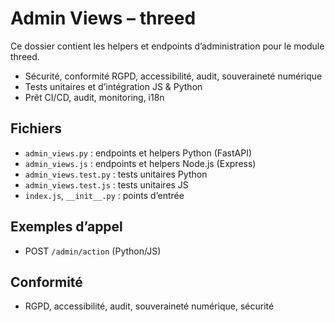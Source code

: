 # Admin Views – threed

Ce dossier contient les helpers et endpoints d’administration pour le module threed.

- Sécurité, conformité RGPD, accessibilité, audit, souveraineté numérique
- Tests unitaires et d’intégration JS & Python
- Prêt CI/CD, audit, monitoring, i18n

## Fichiers
- `admin_views.py` : endpoints et helpers Python (FastAPI)
- `admin_views.js` : endpoints et helpers Node.js (Express)
- `admin_views.test.py` : tests unitaires Python
- `admin_views.test.js` : tests unitaires JS
- `index.js`, `__init__.py` : points d’entrée

## Exemples d’appel
- POST `/admin/action` (Python/JS)

## Conformité
- RGPD, accessibilité, audit, souveraineté numérique, sécurité
